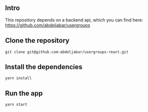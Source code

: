 ## Intro
This repository depends on a backend api, which you can find here: https://github.com/abdeljabar/usergroups

## Clone the repository
`git clone git@github.com:abdeljabar/usergroups-react.git`

## Install the dependencies
`yarn install`

## Run the app
`yarn start`
